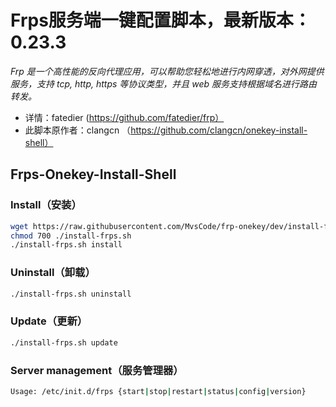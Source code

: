 
Frps服务端一键配置脚本，最新版本：0.23.3
===========

*Frp 是一个高性能的反向代理应用，可以帮助您轻松地进行内网穿透，对外网提供服务，支持 tcp, http, https 等协议类型，并且 web 服务支持根据域名进行路由转发。*

* 详情：fatedier (https://github.com/fatedier/frp）
* 此脚本原作者：clangcn （https://github.com/clangcn/onekey-install-shell）

## Frps-Onekey-Install-Shell  

### Install（安装）

```Bash
wget https://raw.githubusercontent.com/MvsCode/frp-onekey/dev/install-frps.sh -O ./install-frps.sh
chmod 700 ./install-frps.sh
./install-frps.sh install
```

### Uninstall（卸载）
```Bash
./install-frps.sh uninstall
```
### Update（更新）
```Bash
./install-frps.sh update
```
### Server management（服务管理器）
```Bash
Usage: /etc/init.d/frps {start|stop|restart|status|config|version}
```
